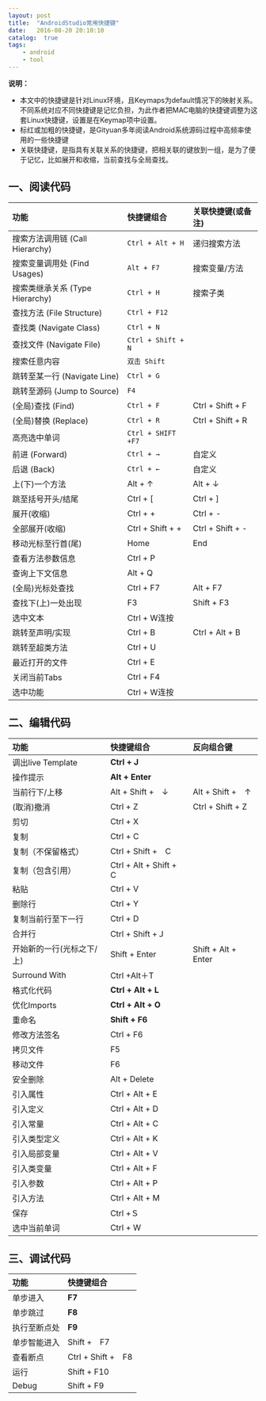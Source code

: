 ```yaml
---
layout: post
title:  "AndroidStudio常用快捷键"
date:   2016-08-20 20:10:10
catalog:  true
tags:
    - android
    - tool
---
```


**说明：**

- 本文中的快捷键是针对Linux环境，且Keymaps为default情况下的映射关系。不同系统对应不同快捷键是记忆负担，为此作者把MAC电脑的快捷键调整为这套Linux快捷键，设置是在Keymap项中设置。
- 标红或加粗的快捷键，是Gityuan多年阅读Android系统源码过程中高频率使用的一些快捷键
- 关联快捷键，是指具有关联关系的快捷键，把相关联的键放到一组，是为了便于记忆，比如展开和收缩，当前查找与全局查找。

## 一、阅读代码

|功能 |快捷键组合|关联快捷键(或备注)|
| :--------   | :-----  |:-----  |
|搜索方法调用链 (Call Hierarchy)|`Ctrl + Alt + H`|递归搜索方法
|搜索变量调用处 (Find Usages)|`Alt + F7`|搜索变量/方法
|搜索类继承关系 (Type Hierarchy)|`Ctrl + H`|搜索子类
|查找方法 (File Structure)|`Ctrl + F12`|
|查找类 (Navigate Class)|`Ctrl + N`|
|查找文件 (Navigate File)|`Ctrl + Shift + N`|
|搜索任意内容|`双击 Shift`|
|跳转至某一行 (Navigate Line)|`Ctrl + G`|
|跳转至源码 (Jump to Source)|`F4`|
|(全局)查找 (Find) |`Ctrl + F` |Ctrl + Shift + F |
|(全局)替换 (Replace) |`Ctrl + R` |Ctrl + Shift + R |
|高亮选中单词|`Ctrl + SHIFT +F7`|
|前进 (Forward)|`Ctrl + →`|自定义|
|后退 (Back)|`Ctrl + ←`|自定义|
|上(下)一个方法 |Alt + ↑     |Alt + ↓     |
|跳至括号开头/结尾|Ctrl + [ | Ctrl + ] |
|展开(收缩)|Ctrl + +|Ctrl + -|
|全部展开(收缩)|Ctrl + Shift + +|Ctrl + Shift + -|
|移动光标至行首(尾)|Home|End|
|查看方法参数信息|Ctrl + P|
|查询上下文信息|Alt + Q|
|(全局)光标处查找 |  Ctrl + F7 |  Alt + F7  |
|查找下(上)一处出现 |F3 | Shift + F3 |
|选中文本|Ctrl + W连按|
|跳转至声明/实现|Ctrl + B|Ctrl + Alt + B|
|跳转至超类方法|Ctrl + U|
|最近打开的文件|Ctrl + E|
|关闭当前Tabs|Ctrl + F4|
|选中功能|Ctrl + W连按|

## 二、编辑代码

| 功能   |  快捷键组合 |反向组合键|
| :--------   | :-----  | :----  |
|调出live Template | **Ctrl + J** |
|操作提示 | **Alt + Enter** |
|当前行下/上移 | Alt + Shift +　↓ |Alt + Shift +　↑|
|(取消)撤消|Ctrl + Z| Ctrl + Shift + Z|
|剪切|Ctrl + X|
|复制| Ctrl + C|
|复制（不保留格式）| Ctrl + Shift +　C|
|复制（包含引用）| Ctrl + Alt + Shift +　C|
|粘贴|Ctrl + V|
|删除行|Ctrl + Y|
|复制当前行至下一行|Ctrl + D|
|合并行|Ctrl + Shift +Ｊ|
|开始新的一行(光标之下/上)|Shift + Enter| Shift + Alt + Enter|
|Surround With|Ctrl +Alt＋T|
|格式化代码|**Ctrl + Alt + L**|
|优化Imports|**Ctrl + Alt + O**|
|重命名|**Shift  + F6**|
|修改方法签名|Ctrl + F6|
|拷贝文件|F5|
|移动文件|F6|
|安全删除|Alt + Delete|
|引入属性|Ctrl + Alt + E|
|引入定义|Ctrl + Alt + D|
|引入常量|Ctrl + Alt + C|
|引入类型定义|Ctrl + Alt + K|
|引入局部变量|Ctrl + Alt + V|
|引入类变量|Ctrl + Alt + F|
|引入参数|Ctrl + Alt + P|
|引入方法|Ctrl + Alt + M|
|保存|Ctrl +Ｓ|
|选中当前单词|Ctrl + W|


## 三、调试代码

| 功能   |  快捷键组合        |
| :--------   | :-----  |
|单步进入|**F7**|
|单步跳过|**F8**|
|执行至断点处|**F9**|
|单步智能进入|Shift +　F7|
|查看断点|Ctrl + Shift +　F8|
|运行|Shift + F10|
|Debug| Shift + F9|
